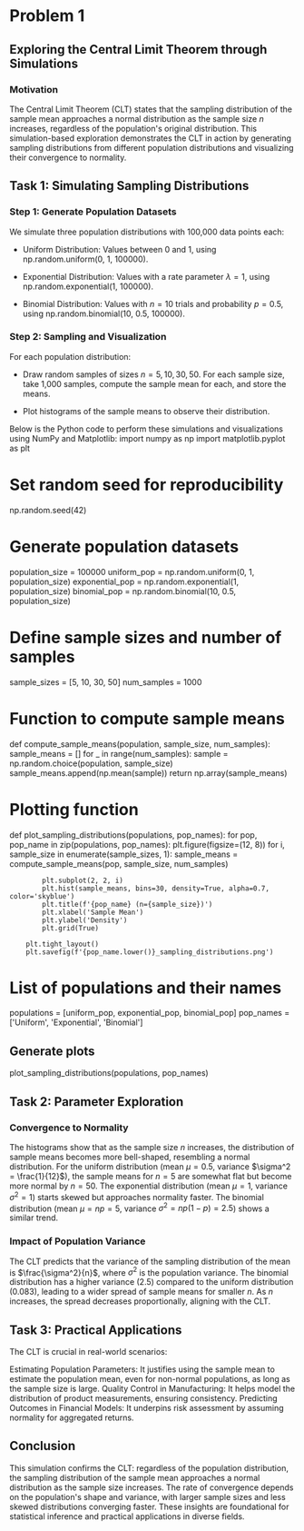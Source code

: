 # Problem 1

## Exploring the Central Limit Theorem through Simulations

### Motivation

The Central Limit Theorem (CLT) states that the sampling distribution of the sample mean approaches a normal distribution as the sample size $n$ increases, regardless of the population's original distribution. This simulation-based exploration demonstrates the CLT in action by generating sampling distributions from different population distributions and visualizing their convergence to normality.

## Task 1: Simulating Sampling Distributions

### Step 1: Generate Population Datasets

We simulate three population distributions with 100,000 data points each:

- Uniform Distribution: Values between 0 and 1, using np.random.uniform(0, 1, 100000).

- Exponential Distribution: Values with a rate parameter $\lambda = 1$, using np.random.exponential(1, 100000).

- Binomial Distribution: Values with $n=10$ trials and probability $p=0.5$, using np.random.binomial(10, 0.5, 100000).

### Step 2: Sampling and Visualization

For each population distribution:

- Draw random samples of sizes $n = 5, 10, 30, 50$.
For each sample size, take 1,000 samples, compute the sample mean for each, and store the means.

- Plot histograms of the sample means to observe their distribution.

Below is the Python code to perform these simulations and visualizations using NumPy and Matplotlib:
import numpy as np
import matplotlib.pyplot as plt

# Set random seed for reproducibility

np.random.seed(42)

# Generate population datasets

population_size = 100000
uniform_pop = np.random.uniform(0, 1, population_size)
exponential_pop = np.random.exponential(1, population_size)
binomial_pop = np.random.binomial(10, 0.5, population_size)

# Define sample sizes and number of samples

sample_sizes = [5, 10, 30, 50]
num_samples = 1000

# Function to compute sample means

def compute_sample_means(population, sample_size, num_samples):
    sample_means = []
    for _ in range(num_samples):
        sample = np.random.choice(population, sample_size)
        sample_means.append(np.mean(sample))
    return np.array(sample_means)

# Plotting function

def plot_sampling_distributions(populations, pop_names):
    for pop, pop_name in zip(populations, pop_names):
        plt.figure(figsize=(12, 8))
        for i, sample_size in enumerate(sample_sizes, 1):
            sample_means = compute_sample_means(pop, sample_size, num_samples)
            
            plt.subplot(2, 2, i)
            plt.hist(sample_means, bins=30, density=True, alpha=0.7, color='skyblue')
            plt.title(f'{pop_name} (n={sample_size})')
            plt.xlabel('Sample Mean')
            plt.ylabel('Density')
            plt.grid(True)
        
        plt.tight_layout()
        plt.savefig(f'{pop_name.lower()}_sampling_distributions.png')

# List of populations and their names

populations = [uniform_pop, exponential_pop, binomial_pop]
pop_names = ['Uniform', 'Exponential', 'Binomial']

## Generate plots
plot_sampling_distributions(populations, pop_names)

## Task 2: Parameter Exploration

### Convergence to Normality

The histograms show that as the sample size $n$ increases, the distribution of sample means becomes more bell-shaped, resembling a normal distribution. For the uniform distribution (mean $\mu = 0.5$, variance $\sigma^2 = \frac{1}{12}$), the sample means for $n=5$ are somewhat flat but become more normal by $n=50$. The exponential distribution (mean $\mu = 1$, variance $\sigma^2 = 1$) starts skewed but approaches normality faster. The binomial distribution (mean $\mu = np = 5$, variance $\sigma^2 = np(1-p) = 2.5$) shows a similar trend.

### Impact of Population Variance

The CLT predicts that the variance of the sampling distribution of the mean is $\frac{\sigma^2}{n}$, where $\sigma^2$ is the population variance. The binomial distribution has a higher variance (2.5) compared to the uniform distribution (0.083), leading to a wider spread of sample means for smaller $n$. As $n$ increases, the spread decreases proportionally, aligning with the CLT.

## Task 3: Practical Applications

The CLT is crucial in real-world scenarios:

Estimating Population Parameters: It justifies using the sample mean to estimate the population mean, even for non-normal populations, as long as the sample size is large.
Quality Control in Manufacturing: It helps model the distribution of product measurements, ensuring consistency.
Predicting Outcomes in Financial Models: It underpins risk assessment by assuming normality for aggregated returns.

## Conclusion

This simulation confirms the CLT: regardless of the population distribution, the sampling distribution of the sample mean approaches a normal distribution as the sample size increases. The rate of convergence depends on the population's shape and variance, with larger sample sizes and less skewed distributions converging faster. These insights are foundational for statistical inference and practical applications in diverse fields.
